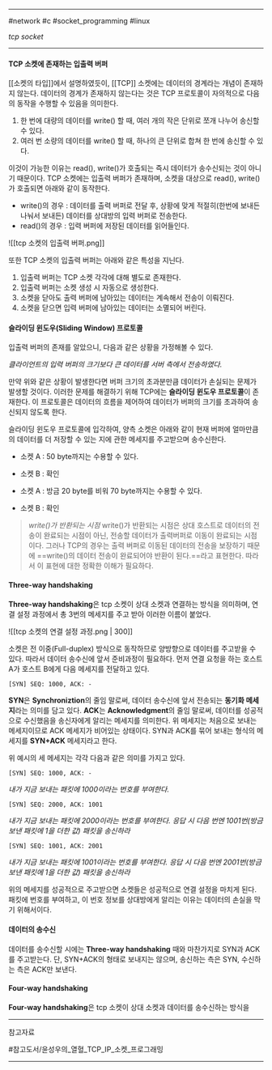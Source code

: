 
---

#network #c #socket_programming #linux

*tcp socket*

---

#### TCP 소켓에 존재하는 입출력 버퍼

[[소켓의 타입]]에서 설명하였듯이, [[TCP]] 소켓에는 데이터의 경계라는 개념이 존재하지 않는다. 데이터의 경계가 존재하지 않는다는 것은 TCP 프로토콜이 자의적으로 다음의 동작을 수행할 수 있음을 의미한다.

1. 한 번에 대량의 데이터를 write() 할 때, 여러 개의 작은 단위로 쪼개 나누어 송신할 수 있다.
2. 여러 번 소량의 데이터를 write() 할 때, 하나의 큰 단위로 합쳐 한 번에 송신할 수 있다.

이것이 가능한 이유는 read(), write()가 호출되는 즉시 데이터가 송수신되는 것이 아니기 때문이다. TCP 소켓에는 입출력 버퍼가 존재하며, 소켓을 대상으로 read(), write()가 호출되면 아래와 같이 동작한다.

- write()의 경우 : 데이터를 출력 버퍼로 전달 후, 상황에 맞게 적절히(한번에 보내든 나눠서 보내든) 데이터를 상대방의 입력 버퍼로 전송한다.
- read()의 경우 : 입력 버퍼에 저장된 데이터를 읽어들인다.

![[tcp 소켓의 입출력 버퍼.png]]

또한 TCP 소켓의 입출력 버퍼는 아래와 같은 특성을 지닌다.

1. 입출력 버퍼는 TCP 소켓 각각에 대해 별도로 존재한다.
2. 입출력 버퍼는 소켓 생성 시 자동으로 생성한다.
3. 소켓을 닫아도 출력 버퍼에 남아있는 데이터는 계속해서 전송이 이뤄진다.
4. 소켓을 닫으면 입력 버퍼에 남아있는 데이터는 소멸되어 버린다.

#### 슬라이딩 윈도우(Sliding Window) 프로토콜

입출력 버퍼의 존재를 알았으니, 다음과 같은 상황을 가정해볼 수 있다.

*클라이언트의 입력 버퍼의 크기보다 큰 데이터를 서버 측에서 전송하였다.*

만약 위와 같은 상황이 발생한다면 버퍼 크기의 초과분만큼 데이터가 손실되는 문제가 발생할 것이다.
이러한 문제를 해결하기 위해 TCP에는 **슬라이딩 윈도우 프로토콜**이 존재한다. 이 프로토콜은 데이터의 흐름을 제어하여 데이터가 버퍼의 크기를 초과하여 송신되지 않도록 한다.

슬라이딩 윈도우 프로토콜에 입각하여, 양측 소켓은 아래와 같이 현재 버퍼에 얼마만큼의 데이터를 더 저장할 수 있는 지에 관한 메세지를 주고받으며 송수신한다.

- 소켓 A : 50 byte까지는 수용할 수 있다.
- 소켓 B : 확인

- 소켓 A : 방금 20 byte를 비워 70 byte까지는 수용할 수 있다.
- 소켓 B : 확인

> *write()가 반환되는 시점*
> write()가 반환되는 시점은 상대 호스트로 데이터의 전송이 완료되는 시점이 아닌, 전송할 데이터가 출력버퍼로 이동이 완료되는 시점이다. 그러나 TCP의 경우는 출력 버퍼로 이동된 데이터의 전송을 보장하기 때문에 ==write()의 데이터 전송이 완료되어야 반환이 된다.==라고 표현한다.
> 따라서 이 표현에 대한 정확한 이해가 필요하다.

#### Three-way handshaking

**Three-way handshaking**은 tcp 소켓이 상대 소켓과 연결하는 방식을 의미하며, 연결 설정 과정에서 총 3번의 메세지를 주고 받아 이러한 이름이 붙었다.

![[tcp 소켓의 연결 설정 과정.png | 300]]

소켓은 전 이중(Full-duplex) 방식으로 동작하므로 양방향으로 데이터를 주고받을 수 있다. 따라서 데이터 송수신에 앞서 준비과정이 필요하다. 먼저 연결 요청을 하는 호스트 A가 호스트 B에게 다음 메세지를 전달하고 있다.

`[SYN] SEQ: 1000, ACK: -`

**SYN**은 **Synchroniztion**의 줄임 말로써, 데이터 송수신에 앞서 전송되는 **동기화 메세지**라는 의미를 담고 있다.
**ACK**는 **Acknowledgment**의 줄임 말로써, 데이터를 성공적으로 수신했음을 송신자에게 알리는 메세지를 의미한다. 위 메세지는 처음으로 보내는 메세지이므로 ACK 메세지가 비어있는 상태이다.
SYN과 ACK를 묶어 보내는 형식의 메세지를 **SYN+ACK** 메세지라고 한다.

위 예시의 세 메세지는 각각 다음과 같은 의미를 가지고 있다.

`[SYN] SEQ: 1000, ACK: -`

*내가 지금 보내는 패킷에 1000이라는 번호를 부여한다.*

`[SYN] SEQ: 2000, ACK: 1001`

*내가 지금 보내는 패킷에 2000이라는 번호를 부여한다. 응답 시 다음 번엔 1001번(방금 보낸 패킷에 1을 더한 값) 패킷을 송신하라*

`[SYN] SEQ: 1001, ACK: 2001`

*내가 지금 보내는 패킷에 1001이라는 번호를 부여한다. 응답 시 다음 번엔 2001번(방금 보낸 패킷에 1을 더한 값) 패킷을 송신하라*

위의 메세지를 성공적으로 주고받으면 소켓들은 성공적으로 연결 설정을 마치게 된다.
패킷에 번호를 부여하고, 이 번호 정보를 상대방에게 알리는 이유는 데이터의 손실을 막기 위해서이다.

#### 데이터의 송수신

데이터를 송수신할 시에는 **Three-way handshaking** 때와 마찬가지로 SYN과 ACK를 주고받는다. 단, SYN+ACK의 형태로 보내지는 않으며, 송신하는 측은 SYN, 수신하는 측은 ACK만 보낸다.

#### Four-way handshaking

**Four-way handshaking**은 tcp 소켓이 상대 소켓과 데이터를 송수신하는 방식을 

---

참고자료

#참고도서/윤성우의_열혈_TCP_IP_소켓_프로그래밍

---